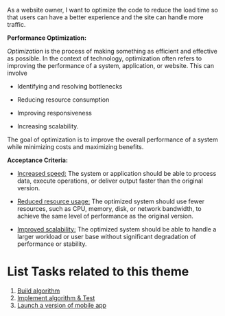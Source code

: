 As a website owner, I want to optimize the code to reduce the load time so that users can have a better experience and the site can handle more traffic.

**Performance Optimization:**

*Optimization* is the process of making something as efficient and effective as 
possible. In the context of technology, optimization often refers to improving 
the performance of a system, application, or website. This can involve

*   Identifying and resolving bottlenecks 
    
*   Reducing resource consumption 
    
*   Improving responsiveness
    
*   Increasing scalability. 
    
The goal of optimization is to improve the overall performance of a system while minimizing costs and maximizing
benefits.

**Acceptance Criteria:**

*   <u>Increased speed:</u> The system or application should be able to process 
    data, execute operations, or deliver output faster than the original version.

*   <u>Reduced resource usage:</u> The optimized system should use fewer 
    resources, such as CPU, memory, disk, or network bandwidth, to achieve the 
    same level of performance as the original version.

*   <u>Improved scalability:</u> The optimized system should be able to handle
    a larger workload or user base without significant degradation of performance or stability.

# List Tasks related to this theme
1. [Build algorithm](tasks/task4.md)
2. [Implement algorithm & Test](tasks/task5.md)
3. [Launch a version of mobile app](tasks/task6.md)